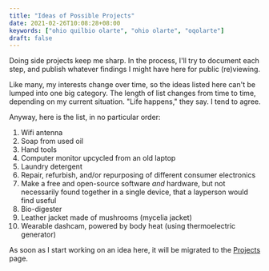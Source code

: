 ```yaml
---
title: "Ideas of Possible Projects"
date: 2021-02-26T10:08:28+08:00
keywords: ["ohio quilbio olarte", "ohio olarte", "oqolarte"]
draft: false
---
```

Doing side projects keep me sharp.
In the process, I'll try to document each step,
and publish whatever findings I might have here for public (re)viewing.

Like many, my interests change over time,
so the ideas listed here can't be lumped into one big category.
The length of list changes from time to time,
depending on my current situation.
"Life happens," they say.
I tend to agree.

Anyway, here is the list, in no particular order:

1. Wifi antenna
1. Soap from used oil
1. Hand tools
1. Computer monitor upcycled from an old laptop
1. Laundry detergent
1. Repair, refurbish, and/or repurposing of different consumer electronics
1. Make a free and open-source software *and* hardware, but not necessarily found together in a single device, that a layperson would find useful
1. Bio-digester
1. Leather jacket made of mushrooms (mycelia jacket)
2. Wearable dashcam, powered by body heat (using thermoelectric generator)

As soon as I start working on an idea here, it will be migrated to the [Projects](/project/) page.
